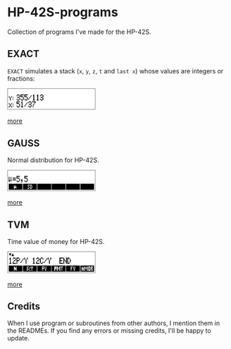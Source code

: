 # HP-42S-programs

Collection of programs I've made for the HP-42S.

## EXACT

`EXACT` simulates a stack (`x`, `y`, `z`, `t` and `last x`) whose values are integers or fractions:

<img src="./Exact/screenshots/screen2.png" width="200">

[more](https://github.com/Musiame/HP-42S-programs/tree/master/Exact)

## GAUSS

Normal distribution for HP-42S.

<img src="./Gauss/screenshots/screen2.png" width="200">

[more](https://github.com/Musiame/HP-42S-programs/tree/master/Gauss)

## TVM

Time value of money for HP-42S.

<img src="./TVM/screenshots/screen1.png" width="200">

[more](https://github.com/Musiame/HP-42S-programs/tree/master/TVM)

## Credits

When I use program or subroutines from other authors, I mention them in the READMEs. If you find any errors or missing credits, I'll be happy to update.